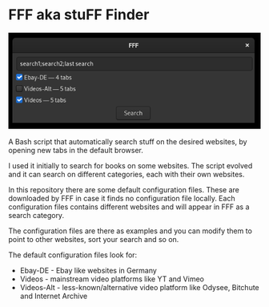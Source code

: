 # FFF aka stuFF Finder

![FFF](./Screenshot.png)


A Bash script that automatically search stuff on the desired websites, by opening new tabs in the default browser.

I used it initially to search for books on some websites.
The script evolved and it can search on different categories, each with their own websites.

In this repository there are some default configuration files. These are downloaded by FFF in case it finds no configuration file locally.
Each configuration files contains different websites and will appear in FFF as a search category.

The configuration files are there as examples and you can modify them to point to other websites, sort your search and so on.

The default configuration files look for:
- Ebay-DE - Ebay like websites in Germany
- Videos - mainstream video platforms like YT and Vimeo
- Videos-Alt - less-known/alternative video platform like Odysee, Bitchute and Internet Archive
